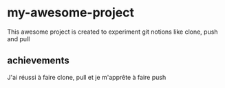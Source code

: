 # my-awesome-project

This awesome project is created to experiment git notions like clone, push and pull


## achievements

J'ai réussi à faire clone, pull et je m'apprête à faire push
